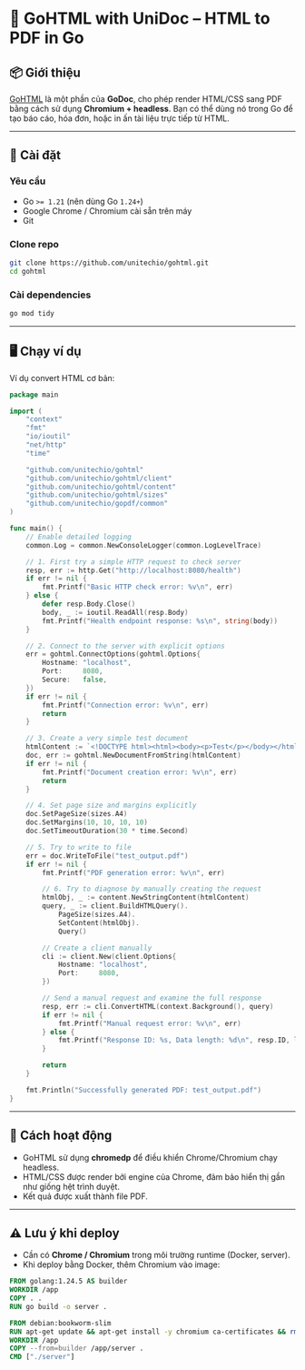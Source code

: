 # 📝 GoHTML with UniDoc – HTML to PDF in Go

## 📦 Giới thiệu

[GoHTML](https://github.com/unitechio/gohtml) là một phần của **GoDoc**, cho phép render HTML/CSS sang PDF bằng cách sử dụng **Chromium + headless**.
Bạn có thể dùng nó trong Go để tạo báo cáo, hóa đơn, hoặc in ấn tài liệu trực tiếp từ HTML.

---

## 🚀 Cài đặt

### Yêu cầu

* Go `>= 1.21` (nên dùng Go `1.24+`)
* Google Chrome / Chromium cài sẵn trên máy
* Git

### Clone repo

```bash
git clone https://github.com/unitechio/gohtml.git
cd gohtml
```

### Cài dependencies

```bash
go mod tidy
```

---

## 🖥️ Chạy ví dụ

Ví dụ convert HTML cơ bản:

```go
package main

import (
	"context"
	"fmt"
	"io/ioutil"
	"net/http"
	"time"

	"github.com/unitechio/gohtml"
	"github.com/unitechio/gohtml/client"
	"github.com/unitechio/gohtml/content"
	"github.com/unitechio/gohtml/sizes"
	"github.com/unitechio/gopdf/common"
)

func main() {
	// Enable detailed logging
	common.Log = common.NewConsoleLogger(common.LogLevelTrace)

	// 1. First try a simple HTTP request to check server
	resp, err := http.Get("http://localhost:8080/health")
	if err != nil {
		fmt.Printf("Basic HTTP check error: %v\n", err)
	} else {
		defer resp.Body.Close()
		body, _ := ioutil.ReadAll(resp.Body)
		fmt.Printf("Health endpoint response: %s\n", string(body))
	}

	// 2. Connect to the server with explicit options
	err = gohtml.ConnectOptions(gohtml.Options{
		Hostname: "localhost",
		Port:     8080,
		Secure:   false,
	})
	if err != nil {
		fmt.Printf("Connection error: %v\n", err)
		return
	}

	// 3. Create a very simple test document
	htmlContent := `<!DOCTYPE html><html><body><p>Test</p></body></html>`
	doc, err := gohtml.NewDocumentFromString(htmlContent)
	if err != nil {
		fmt.Printf("Document creation error: %v\n", err)
		return
	}

	// 4. Set page size and margins explicitly
	doc.SetPageSize(sizes.A4)
	doc.SetMargins(10, 10, 10, 10)
	doc.SetTimeoutDuration(30 * time.Second)

	// 5. Try to write to file
	err = doc.WriteToFile("test_output.pdf")
	if err != nil {
		fmt.Printf("PDF generation error: %v\n", err)

		// 6. Try to diagnose by manually creating the request
		htmlObj, _ := content.NewStringContent(htmlContent)
		query, _ := client.BuildHTMLQuery().
			PageSize(sizes.A4).
			SetContent(htmlObj).
			Query()

		// Create a client manually
		cli := client.New(client.Options{
			Hostname: "localhost",
			Port:     8080,
		})

		// Send a manual request and examine the full response
		resp, err := cli.ConvertHTML(context.Background(), query)
		if err != nil {
			fmt.Printf("Manual request error: %v\n", err)
		} else {
			fmt.Printf("Response ID: %s, Data length: %d\n", resp.ID, len(resp.Data))
		}

		return
	}

	fmt.Println("Successfully generated PDF: test_output.pdf")
}

```

---

## 📂 Cách hoạt động

* GoHTML sử dụng **chromedp** để điều khiển Chrome/Chromium chạy headless.
* HTML/CSS được render bởi engine của Chrome, đảm bảo hiển thị gần như giống hệt trình duyệt.
* Kết quả được xuất thành file PDF.

---

## ⚠️ Lưu ý khi deploy

* Cần có **Chrome / Chromium** trong môi trường runtime (Docker, server).
* Khi deploy bằng Docker, thêm Chromium vào image:

```dockerfile
FROM golang:1.24.5 AS builder
WORKDIR /app
COPY . .
RUN go build -o server .

FROM debian:bookworm-slim
RUN apt-get update && apt-get install -y chromium ca-certificates && rm -rf /var/lib/apt/lists/*
WORKDIR /app
COPY --from=builder /app/server .
CMD ["./server"]
```

